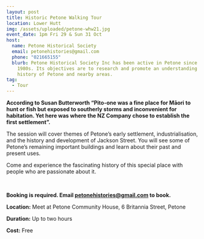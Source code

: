 ```yaml
---
layout: post
title: Historic Petone Walking Tour
location: Lower Hutt
img: /assets/uploaded/petone-whw21.jpg
event_date: 1pm Fri 29 & Sun 31 Oct
host:
  name: Petone Historical Society
  email: petonehistories@gmail.com
  phone: "021665155"
  blurb: Petone Historical Society Inc has been active in Petone since the late
    1980s. Its objectives are to research and promote an understanding of the
    history of Petone and nearby areas.
tag:
  - Tour
---
```

**According to Susan Butterworth “Pito-one was a fine place for Māori to hunt or fish but exposed to southerly storms and inconvenient for habitation. Yet here was where the NZ Company chose to establish the first settlement”.** 

The session will cover themes of Petone’s early settlement, industrialisation, and the history and development of Jackson Street. You will see some of Petone’s remaining important buildings and learn about their past and present uses.

Come and experience the fascinating history of this special place with people who are passionate about it.

<br>

**Booking is required. Email petonehistories@gmail.com to book.**

**Location:** Meet at Petone Community House, 6 Britannia Street, Petone

**Duration:** Up to two hours

**Cost:** Free